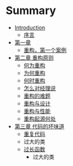 # Summary

* [Introduction](README.md)
   * [序言](xu_yan.md)
* [第一章](chapter1.md)
   * [重构，第一个案例](zhong_gou_ff0c_di_yi_ge_an_li.md)
* [第二章 重构原则](chapter2.md)
   * [何为重构](he_wei_zhong_gou.md)
   * [为何重构](wei_he_zhong_gou.md)
   * [何时重构](he_shi_zhong_gou.md)
   * [怎么对经理说](zen_yao_dui_jing_li_shuo.md)
   * [重构的难题](zhong_gou_de_nan_ti.md)
   * [重构与设计](zhong_gou_yu_she_ji.md)
   * [重构与性能](zhong_gou_yu_xing_neng.md)
   * [重构起源何处](zhong_gou_qi_yuan_he_chu.md)
* [第三章 代码的坏味道](di_san_zhang_dai_ma_de_huai_wei_dao.md)
   * [重复代码](zhong_fu_dai_ma.md)
   * 过大的类
   * [过长函数](guo_chang_han_shu.md)
       * 过大的类

